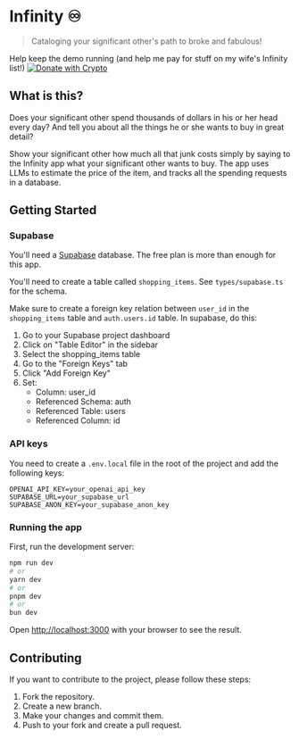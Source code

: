 # Infinity ♾️

> Cataloging your significant other's path to broke and fabulous!

Help keep the demo running (and help me pay for stuff on my wife's Infinity list!)
[![Donate with Crypto](https://img.shields.io/badge/Donate-with%20Crypto-orange?logo=bitcoin&style=for-the-badge)](https://commerce.coinbase.com/checkout/ed154b65-c8c6-429a-a859-07dc359859fa)

## What is this?

Does your significant other spend thousands of dollars in his or her head every day? And tell you about all the things he or she wants to buy in great detail?

Show your significant other how much all that junk costs simply by saying to the Infinity app what your significant other wants to buy. The app uses LLMs to estimate the price of the item, and tracks all the spending requests in a database.

## Getting Started

### Supabase

You'll need a [Supabase](https://supabase.com) database. The free plan is more than enough for this app.

You'll need to create a table called `shopping_items`. See `types/supabase.ts` for the schema.

Make sure to create a foreign key relation between `user_id` in the `shopping_items` table and `auth.users.id` table. In supabase, do this:

1. Go to your Supabase project dashboard
2. Click on "Table Editor" in the sidebar
3. Select the shopping_items table
4. Go to the "Foreign Keys" tab
5. Click "Add Foreign Key"
6. Set:
   - Column: user_id
   - Referenced Schema: auth
   - Referenced Table: users
   - Referenced Column: id

### API keys

You need to create a `.env.local` file in the root of the project and add the following keys:

```
OPENAI_API_KEY=your_openai_api_key
SUPABASE_URL=your_supabase_url
SUPABASE_ANON_KEY=your_supabase_anon_key
```

### Running the app

First, run the development server:

```bash
npm run dev
# or
yarn dev
# or
pnpm dev
# or
bun dev
```

Open [http://localhost:3000](http://localhost:3000) with your browser to see the result.

## Contributing

If you want to contribute to the project, please follow these steps:

1. Fork the repository.
2. Create a new branch.
3. Make your changes and commit them.
4. Push to your fork and create a pull request.
